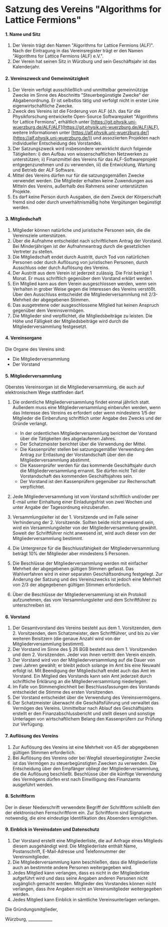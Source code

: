 # Satzung des Vereins "Algorithms for Lattice Fermions"


#### 1. Name und Sitz

1. Der Verein trägt den Namen "Algorithms for Lattice Fermions (ALF)".  Nach der Eintragung in das Vereinsregister trägt er den Namen "Algorithms for Lattice Fermions (ALF) e.V.".
2. Der Verein hat seinen Sitz in Würzburg und sein Geschäftsjahr ist das Kalenderjahr.

#### 2. Vereinszweck und Gemeinnützigkeit

1. Der Verein verfolgt ausschließlich und unmittelbar gemeinnützige Zwecke im Sinne des Abschnitts "Steuerbegünstigte Zwecke" der Abgabenordnung. Er ist selbstlos tätig und verfolgt nicht in erster Linie eigenwirtschaftliche Zwecke.
2. Zweck des Vereins ist die Förderung von ALF (d.h. das für die Physikforschung entwickelte Open-Source Softwarepaket "Algorithms for Lattice Fermions", erhältlich unter [https://git.physik.uni-wuerzburg.de/ALF/ALF](https://git.physik.uni-wuerzburg.de/ALF/ALF), weitere Informationen unter [https://alf.physik.uni-wuerzburg.de/](https://alf.physik.uni-wuerzburg.de/)) und assoziierten Projekten nach individueller Entscheidung des Vorstandes.
3. Der Satzungszweck wird insbesondere verwirklicht durch folgende Tätigkeiten: i) den Aufbau von wissenschaftlichen Netzwerken zu unterstützen; ii) Finanzmittel des Vereins für das ALF-Softwareprojekt entgegenzunehmen und zu verwenden, iii) die Entwicklung, Wartung und Betrieb der ALF Software.
4. Mittel des Vereins dürfen nur für die satzungsgemäßen Zwecke verwendet werden. Die Mitglieder erhalten keine Zuwendungen aus Mitteln des Vereins, außerhalb des Rahmens seiner unterstützten Projekte.
5. Es darf keine Person durch Ausgaben, die dem Zweck der Körperschaft fremd sind oder durch unverhältnismäßig hohe Vergütungen begünstigt werden.

#### 3. Mitgliedschaft

1. Mitglieder können natürliche und juristische Personen sein, die die Vereinsziele unterstützen.
2. Über die Aufnahme entscheidet nach schriftlichem Antrag der Vorstand. Bei Minderjährigen ist der Aufnahmeantrag durch die gesetzlichen Vertreter zu stellen.
3. Die Mitgliedschaft endet durch Austritt, durch Tod von natürlichen Personen oder durch Auflösung von juristischen Personen, durch Ausschluss oder durch Auflösung des Vereins.
4. Der Austritt aus dem Verein ist jederzeit zulässig. Die Frist beträgt 1 Monat. Er muss schriftlich gegenüber dem Vorstand erklärt werden.
5. Ein Mitglied kann aus dem Verein ausgeschlossen werden, wenn sein Verhalten in grober Weise gegen die Interessen des Vereins verstößt. Über den Ausschluss entscheidet die Mitgliederversammlung mit 2/3-Mehrheit der abgegebenen Stimmen.
6. Das ausgetretene oder ausgeschlossene Mitglied hat keinen Anspruch gegenüber dem Vereinsvermögen.
7. Die Mitglieder sind verpflichtet, die Mitgliedsbeiträge zu leisten. Die Höhe und Fälligkeit der Mitgliedsbeiträge wird durch die Mitgliederversammlung festgesetzt.

#### 4. Vereinsorgane
Die Organe des Vereins sind:   

* Die Mitgliederversammlung
* Der Vorstand

#### 5. Mitgliederversammlung
Oberstes Vereinsorgan ist die Mitgliederversammlung, die auch auf elektronischem Wege stattfinden darf.   

1. Die ordentliche Mitgliederversammlung findet einmal jährlich statt. Außerdem muss eine Mitgliederversammlung einberufen werden, wenn das Interesse des Vereins es erfordert oder wenn mindestens 1/5 der Mitglieder die Einberufung schriftlich unter Angabe des Zwecks und der Gründe verlangt.
    - In der ordentlichen Mitgliederversammlung berichtet der Vorstand über die Tätigkeiten des abgelaufenen Jahres.
    - Der Schatzmeister berichtet über die Verwendung der Mittel.
    - Die Kassenprüfer stellen bei satzungsgemäßer Verwendung den Antrag zur Entlastung der Vorstandschaft über den die Mitgliederversammlung abstimmt.
    - Die Kassenprüfer werden für das kommende Geschäftsjahr durch die Mitgliederversammlung ernannt. Sie dürfen nicht Teil der Vorstandschaft des kommenden Geschäftsjahres sein.
    - Der Vorstand ist den Kassenprüfern gegenüber zur Rechenschaft verpflichtet.

2. Jede Mitgliederversammlung ist vom Vorstand schriftlich und/oder per E-mail unter Einhaltung einer Einladungsfrist von zwei Wochen und unter Angabe der Tagesordnung einzuberufen.
3. Versammlungsleiter ist der 1. Vorsitzende und im Falle seiner Verhinderung der 2. Vorsitzende. Sollten beide nicht anwesend sein, wird ein Versammlungsleiter von der Mitgliederversammlung gewählt. Soweit der Schriftführer nicht anwesend ist, wird auch dieser von der Mitgliederversammlung bestimmt.
4. Die Untergrenze für die Beschlussfähigkeit der Mitgliederversammlung beträgt 10% der Mitglieder aber mindestens 5 Personen.
5. Die Beschlüsse der Mitgliederversammlung werden mit einfacher Mehrheit der abgegebenen gültigen Stimmen gefasst. Das Wahlverfahren wird in einer separaten Geschäftsordnung festgelegt. Zur Änderung der Satzung und des Vereinszwecks ist jedoch eine Mehrheit von 2/3 der abgegebenen gültigen Stimmen erforderlich.
6. Über die Beschlüsse der Mitgliederversammlung ist ein Protokoll aufzunehmen, das vom Versammlungsleiter und dem Schriftführer zu unterschreiben ist.

#### 6. Vorstand
1. Der Gesamtvorstand des Vereins besteht aus dem 1. Vorsitzenden, dem 2. Vorsitzenden, dem Schatzmeister, dem Schriftführer, und bis zu vier weiteren Beisitzern (die genaue Anzahl wird von der Mitgliederversammlung bestimmt).
2. Der Vorstand im Sinne des § 26 BGB besteht aus dem 1. Vorsitzenden und dem 2. Vorsitzenden. Jeder von ihnen vertritt den Verein einzeln.
3. Der Vorstand wird von der Mitgliederversammlung auf die Dauer von zwei Jahren gewählt; er bleibt jedoch solange im Amt bis eine Neuwahl erfolgt ist. Mit Beendigung der Mitgliedschaft endet auch das Amt im Vorstand. Ein Mitglied des Vorstands kann sein Amt jederzeit durch schriftliche Erklärung an die Mitgliederversammlung niederlegen.
4. Im Falle von Stimmengleichheit bei Beschlussfassungen des Vorstands entscheidet die Stimme des ersten Vorsitzenden.
5. Der Vorstand entscheidet über die Verwendung des Vereinsvermögens.
6. Der Schatzmeister überwacht die Geschäftsführung und verwaltet das Vermögen des Vereins. Unmittelbar nach Ablauf des Geschäftsjahrs erstellt er den Finanzabschlussbericht und stellt diesen und sonstige Unterlagen von wirtschaftlichem Belang den Kassenprüfern zur Prüfung zur Verfügung.

#### 7. Auflösung des Vereins
1. Zur Auflösung des Vereins ist eine Mehrheit von 4/5 der abgegebenen gültigen Stimmen erforderlich.
2. Bei Auflösung des Vereins oder bei Wegfall steuerbegünstigter Zwecke ist das Vermögen zu steuerbegünstigten Zwecken zu verwenden. Die Entscheidung über den Empfänger obliegt der Mitgliederversammlung, die die Auflösung beschließt. Beschlüsse über die künftige Verwendung des Vermögens dürfen erst nach Einwilligung des Finanzamts ausgeführt werden.

#### 8. Schriftform
Der in dieser Niederschrift verwendete Begriff der Schriftform schließt den der elektronischen Fernschriftform ein. Zur Schriftform sind Signaturen notwendig, die eine eindeutige Identifikation des Absenders ermöglichen.

#### 9. Einblick in Vereinsdaten und Datenschutz
1. Der Vorstand erstellt eine Mitgliederliste, die auf Anfrage eines Mitglieds diesem ausgehändigt wird. Die Mitgliederliste enthält Name, Postanschrift, E-Mail-Adresse und Telefonnummer der Vereinsmitglieder.
2. Die Mitgliederversammlung kann beschließen, dass die Mitgliederliste auch an bestimmte andere Personen weitergegeben wird.
3. Jedes Mitglied kann verlangen, dass es nicht in der Mitgliederliste aufgeführt wird und dass seine Angaben anderen Personen nicht zugänglich gemacht werden. Mitglieder des Vorstandes können nicht verlangen, dass ihre Angaben nicht an Vereinsmitglieder weitergegeben werden.
4. Jedes Mitglied kann Einblick in sämtliche Vereinsunterlagen verlangen.

Die Gründungsmitglieder,

Würzburg, \_\_\_\_\_\_\_\_\_\_\_\_
